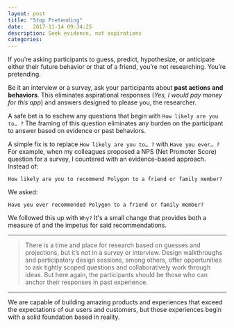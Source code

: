 ```yaml
---
layout: post
title: "Stop Pretending"
date:   2017-11-14 09:34:25
description: Seek evidence, not aspirations
categories:
---
```

If you’re asking participants to guess, predict, hypothesize, or anticipate either their future behavior or that of a friend, you’re not researching. You’re pretending.

Be it an interview or a survey, ask your participants about **past actions and behaviors**. This eliminates aspirational responses (*Yes, I would pay money for this app*) and answers designed to please you, the researcher.

A safe bet is to eschew any questions that begin with `How likely are you to… ?` The framing of this question eliminates any burden on the participant to answer based on evidence or past behaviors.

A simple fix is to replace `How likely are you to… ?` with `Have you ever… ?` For example, when my colleagues proposed a NPS (Net Promoter Score) question for a survey, I countered with an evidence-based approach. Instead of:

`How likely are you to recommend Polygon to a friend or family member?`

We asked:

`Have you ever recommended Polygon to a friend or family member?`

We followed this up with `Why?`
It's a small change that provides both a measure of and the impetus for said recommendations.

---
>There is a time and place for research based on guesses and projections, but it’s not in a survey or interview. Design walkthroughs and participatory design sessions, among others, offer opportunities to ask tightly scoped questions and collaboratively work through ideas. But here again, the participants should be those who can anchor their responses in past experience.

---

We are capable of building amazing products and experiences that exceed the expectations of our users and customers, but those experiences begin with a solid foundation based in reality.
